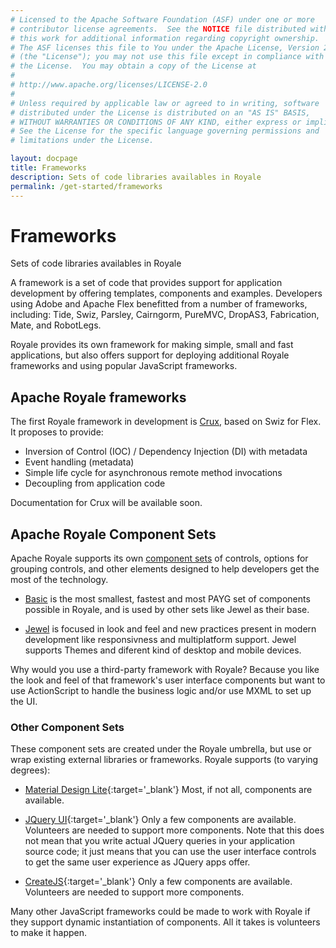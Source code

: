 ```yaml
---
# Licensed to the Apache Software Foundation (ASF) under one or more
# contributor license agreements.  See the NOTICE file distributed with
# this work for additional information regarding copyright ownership.
# The ASF licenses this file to You under the Apache License, Version 2.0
# (the "License"); you may not use this file except in compliance with
# the License.  You may obtain a copy of the License at
# 
# http://www.apache.org/licenses/LICENSE-2.0
# 
# Unless required by applicable law or agreed to in writing, software
# distributed under the License is distributed on an "AS IS" BASIS,
# WITHOUT WARRANTIES OR CONDITIONS OF ANY KIND, either express or implied.
# See the License for the specific language governing permissions and
# limitations under the License.

layout: docpage
title: Frameworks
description: Sets of code libraries availables in Royale
permalink: /get-started/frameworks
---
```


# Frameworks

Sets of code libraries availables in Royale

A framework is a set of code that provides support for application development by offering templates, components and examples. Developers using Adobe and Apache Flex benefitted from a number of frameworks, including: Tide, Swiz, Parsley, Cairngorm, PureMVC, DropAS3, Fabrication, Mate, and RobotLegs.

Royale provides its own framework for making simple, small and fast applications, but also offers support for deploying additional Royale frameworks and using popular JavaScript frameworks.

## Apache Royale frameworks

The first Royale framework in development is [Crux](https://apache.github.io/royale-docs/frameworks/crux.html), based on Swiz for Flex. It proposes to provide:

- Inversion of Control (IOC) / Dependency Injection (DI) with metadata
- Event handling (metadata)
- Simple life cycle for asynchronous remote method invocations
- Decoupling from application code

Documentation for Crux will be available soon.


## Apache Royale Component Sets

Apache Royale supports its own [component sets](component-sets) of controls, options for grouping controls, and other elements designed to help developers get the most of the technology.

- [Basic](component-sets/basic) is the most smallest, fastest and most PAYG set of components possible in Royale, and is used by other sets like Jewel as their base.

- [Jewel](component-sets/jewel) is focused in look and feel and new practices present in modern development like responsivness and multiplatform support. Jewel supports Themes and diferent kind of desktop and mobile devices.

Why would you use a third-party framework with Royale? Because you like the look and feel of that framework's user interface components but want to use ActionScript to handle the business logic and/or use MXML to set up the UI.

### Other Component Sets

These component sets are created under the Royale umbrella, but use or wrap existing external libraries or frameworks. Royale supports (to varying degrees):

- [Material Design Lite](https://getmdl.io){:target='_blank'} Most, if not all, components are available.

- [JQuery UI](https://jqueryui.com){:target='_blank'} Only a few components are available. Volunteers are needed to support more components. Note that this does not mean that you write actual JQuery queries in your application source code; it just means that you can use the user interface controls to get the same user experience as JQuery apps offer.

- [CreateJS](https://www.createjs.com){:target='_blank'} Only a few components are available. Volunteers are needed to support more components.

Many other JavaScript frameworks could be made to work with Royale if they support dynamic instantiation of components. All it takes is volunteers to make it happen.
